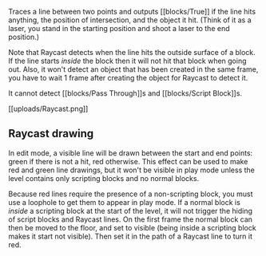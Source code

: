 Traces a line between two points and outputs [[blocks/True]] if the line hits anything, the position of intersection, and the object it hit. (Think of it as a laser, you stand in the starting position and shoot a laser to the end position.)

Note that Raycast detects when the line hits the outside surface of a block. If the line starts *inside* the block then it will not hit that block when going out. Also, it won't  detect an object that has been created in the same frame, you have to wait 1 frame after creating the object for Raycast to detect it.

It cannot detect [[blocks/Pass Through]]s and [[blocks/Script Block]]s.

[[uploads/Raycast.png]]

## Raycast drawing

In edit mode, a visible line will be drawn between the start and end points: green if there is not a hit, red otherwise. This effect can be used to make red and green line drawings, but it won't be visible in play mode unless the level contains only scripting blocks and no normal blocks.

Because red lines require the presence of a non-scripting block, you must use a loophole to get them to appear in play mode. If a normal block is _inside_ a scripting block at the start of the level, it will not trigger the hiding of script blocks and Raycast lines. On the first frame the normal block can then be moved to the floor, and set to visible (being inside a scripting block makes it start not visible). Then set it in the path of a Raycast line to turn it red.
